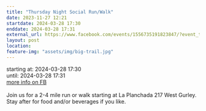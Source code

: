 ```yaml
---
title: "Thursday Night Social Run/Walk"
date: 2023-11-27 12:21
startdate: 2024-03-28 17:30
enddate: 2024-03-28 17:31
external_url: https://www.facebook.com/events/1556735191823847/?event_time_id=1556735195157180
layout: post
location: 
feature-img: "assets/img/big-trail.jpg"
---
```


starting at: 2024-03-28 17:30<br>until: 2024-03-28 17:31<br><a href="https://www.facebook.com/events/1556735191823847/?event_time_id=1556735195157180">more info on FB</a><br><br>Join us for a 2-4 mile run or walk starting at La Planchada 217 West Gurley. Stay after for food and/or beverages if you like. <br>
  <br>
  
